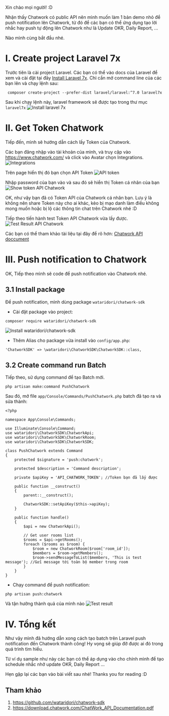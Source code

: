 Xin chào mọi người! :D 

Nhận thấy Chatwork có public API nên mình muốn làm 1 bản demo nhỏ để push notification lên Chatwork, từ đó để các bạn có thể ứng dụng tạo lời nhắc hay push tự động lên Chatwork như là Update OKR, Daily Report, ... 

Nào mình cùng bắt đầu nhé.
# I. Create project Laravel 7x
Trước tiên là cài project Laravel. Các bạn có thể vào docs của Laravel để xem và cài đặt tại đây [Install Laravel 7x](https://laravel.com/docs/7.x/installation).
Chỉ cần mở command line của các bạn lên và chạy lệnh sau: 

```
 composer create-project --prefer-dist laravel/laravel:^7.0 laravel7x
```
Sau khi chạy lệnh này, laravel framework sẽ được tạo trong thư mục `laravel7x`
![Install laravel 7x](https://images.viblo.asia/2d764bec-3af3-46c6-9081-e504699330e2.PNG)

# II. Get Token Chatwork
Tiếp đến, mình sẽ hướng dẫn cách lấy Token của Chatwork.

Các bạn đăng nhập vào tài khoản của mình, và truy cập vào https://www.chatwork.com/ và click vào Avatar chọn Integrations.
![Integrations](https://images.viblo.asia/fdb2312c-6d0a-40d7-a728-f9534c9dc555.PNG)

Trên page hiển thị đó bạn chọn API Token
![API token](https://images.viblo.asia/59bd7402-bc1f-4330-924d-3930ff4572b9.PNG)

Nhập password của bạn vào và sau đó sẽ hiển thị Token cá nhân của bạn
![Show token API Chatwork](https://images.viblo.asia/ba3a7a1e-8b97-4a0e-b810-83aa84159bb8.PNG)

OK, như vậy bạn đã có Token API của Chatwork cá nhân bạn. Lưu ý là không nên share Token này cho ai khác, kẻo bị mạo danh làm điều không mong muốn hoặc bị lộ các thông tin chat trên Chatwork nhé :D 

Tiếp theo tiến hành test Token API Chatwork vừa lấy được.
![Test Result API Chatwork](https://images.viblo.asia/24bc1ec1-89a9-4b1c-a58f-fb1f718d2fd8.PNG)

Các bạn có thể tham khảo tài liệu tại đây để rõ hơn:
[Chatwork API doccument](https://download.chatwork.com/ChatWork_API_Documentation.pdf)
# III. Push notification to Chatwork
OK, Tiếp theo mình sẽ code để push notification vào Chatwork nhé.

## 3.1 Install package 
Để push notification, mình dùng package `wataridori/chatwork-sdk`

- Cài đặt package vào project:
```
composer require wataridori/chatwork-sdk
```
![Install wataridori/chatwork-sdk](https://images.viblo.asia/e555d1c9-8969-4ebb-92f8-24c89c2cd1d9.PNG)

- Thêm Alias cho package vừa install vào `config/app.php`:
```
'ChatworkSDK' => \wataridori\ChatworkSDK\ChatworkSDK::class,
```

## 3.2 Create command run Batch
Tiếp theo, sử dụng command để tạo Batch mới.

```
php artisan make:command PushChatwork
```

Sau đó, mở file `app/Console/Commands/PushChatwork.php` batch đã tạo ra và sửa thành:
```
<?php

namespace App\Console\Commands;

use Illuminate\Console\Command;
use wataridori\ChatworkSDK\ChatworkApi;
use wataridori\ChatworkSDK\ChatworkRoom;
use wataridori\ChatworkSDK\ChatworkSDK;

class PushChatwork extends Command
{
    protected $signature = 'push:chatwork';

    protected $description = 'Command description';

    private $apiKey = 'API_CHATWORK_TOKEN'; //Token bạn đã lấy được

    public function __construct()
    {
        parent::__construct();

        ChatworkSDK::setApiKey($this->apiKey);
    }

    public function handle()
    {
        $api = new ChatworkApi();

        // Get user rooms list
        $rooms = $api->getRooms();
        foreach ($rooms as $room) {
            $room = new ChatworkRoom($room['room_id']);
            $members = $room->getMembers();
            $room->sendMessageToList($members, 'This is test message'); //Gửi message tới toàn bộ member trong room
        }
    }
}

```
- Chạy command để push notification:
```
php artisan push:chatwork
```

Và tận hưởng thành quả của mình nào
![Test result](https://images.viblo.asia/0fd985cf-5a35-4d65-b771-01217ec9f15e.PNG)

# IV. Tổng kết
Như vậy mình đã hướng dẫn xong cách tạo batch trên Laravel push notification đến Chatwork thành công! Hy vọng sẽ giúp đỡ được ai đó trong quá trình tìm hiểu.

Từ ví dụ sample như này các bạn có thể áp dụng vào cho chính mình để tạo schedule nhắc nhở update OKR, Daily Report ...

Hẹn gặp lại các bạn vào bài viết sau nhé! Thanks you for reading :D 

## Tham khảo
1. https://github.com/wataridori/chatwork-sdk
2. https://download.chatwork.com/ChatWork_API_Documentation.pdf